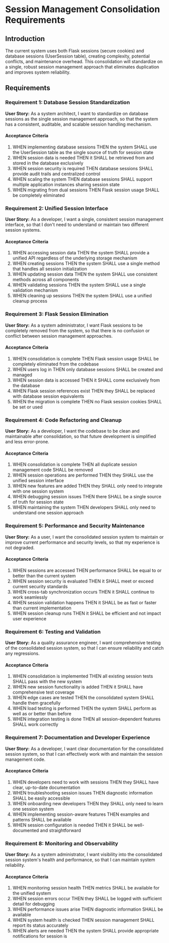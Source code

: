 # Session Management Consolidation Requirements

## Introduction

The current system uses both Flask sessions (secure cookies) and database sessions (UserSession table), creating complexity, potential conflicts, and maintenance overhead. This consolidation will standardize on a single, robust session management approach that eliminates duplication and improves system reliability.

## Requirements

### Requirement 1: Database Session Standardization

**User Story:** As a system architect, I want to standardize on database sessions as the single session management approach, so that the system has a consistent, auditable, and scalable session handling mechanism.

#### Acceptance Criteria

1. WHEN implementing database sessions THEN the system SHALL use the UserSession table as the single source of truth for session state
2. WHEN session data is needed THEN it SHALL be retrieved from and stored in the database exclusively
3. WHEN session security is required THEN database sessions SHALL provide audit trails and centralized control
4. WHEN scaling the system THEN database sessions SHALL support multiple application instances sharing session state
5. WHEN migrating from dual sessions THEN Flask session usage SHALL be completely eliminated

### Requirement 2: Unified Session Interface

**User Story:** As a developer, I want a single, consistent session management interface, so that I don't need to understand or maintain two different session systems.

#### Acceptance Criteria

1. WHEN accessing session data THEN the system SHALL provide a unified API regardless of the underlying storage mechanism
2. WHEN creating sessions THEN the system SHALL use a single method that handles all session initialization
3. WHEN updating session data THEN the system SHALL use consistent methods across all components
4. WHEN validating sessions THEN the system SHALL use a single validation mechanism
5. WHEN cleaning up sessions THEN the system SHALL use a unified cleanup process

### Requirement 3: Flask Session Elimination

**User Story:** As a system administrator, I want Flask sessions to be completely removed from the system, so that there is no confusion or conflict between session management approaches.

#### Acceptance Criteria

1. WHEN consolidation is complete THEN Flask session usage SHALL be completely eliminated from the codebase
2. WHEN users log in THEN only database sessions SHALL be created and managed
3. WHEN session data is accessed THEN it SHALL come exclusively from the database
4. WHEN Flask session references exist THEN they SHALL be replaced with database session equivalents
5. WHEN the migration is complete THEN no Flask session cookies SHALL be set or used

### Requirement 4: Code Refactoring and Cleanup

**User Story:** As a developer, I want the codebase to be clean and maintainable after consolidation, so that future development is simplified and less error-prone.

#### Acceptance Criteria

1. WHEN consolidation is complete THEN all duplicate session management code SHALL be removed
2. WHEN session operations are performed THEN they SHALL use the unified session interface
3. WHEN new features are added THEN they SHALL only need to integrate with one session system
4. WHEN debugging session issues THEN there SHALL be a single source of truth for session state
5. WHEN maintaining the system THEN developers SHALL only need to understand one session approach

### Requirement 5: Performance and Security Maintenance

**User Story:** As a user, I want the consolidated session system to maintain or improve current performance and security levels, so that my experience is not degraded.

#### Acceptance Criteria

1. WHEN sessions are accessed THEN performance SHALL be equal to or better than the current system
2. WHEN session security is evaluated THEN it SHALL meet or exceed current security standards
3. WHEN cross-tab synchronization occurs THEN it SHALL continue to work seamlessly
4. WHEN session validation happens THEN it SHALL be as fast or faster than current implementation
5. WHEN session cleanup runs THEN it SHALL be efficient and not impact user experience

### Requirement 6: Testing and Validation

**User Story:** As a quality assurance engineer, I want comprehensive testing of the consolidated session system, so that I can ensure reliability and catch any regressions.

#### Acceptance Criteria

1. WHEN consolidation is implemented THEN all existing session tests SHALL pass with the new system
2. WHEN new session functionality is added THEN it SHALL have comprehensive test coverage
3. WHEN edge cases are tested THEN the consolidated system SHALL handle them gracefully
4. WHEN load testing is performed THEN the system SHALL perform as well as or better than before
5. WHEN integration testing is done THEN all session-dependent features SHALL work correctly

### Requirement 7: Documentation and Developer Experience

**User Story:** As a developer, I want clear documentation for the consolidated session system, so that I can effectively work with and maintain the session management code.

#### Acceptance Criteria

1. WHEN developers need to work with sessions THEN they SHALL have clear, up-to-date documentation
2. WHEN troubleshooting session issues THEN diagnostic information SHALL be easily accessible
3. WHEN onboarding new developers THEN they SHALL only need to learn one session system
4. WHEN implementing session-aware features THEN examples and patterns SHALL be available
5. WHEN session configuration is needed THEN it SHALL be well-documented and straightforward

### Requirement 8: Monitoring and Observability

**User Story:** As a system administrator, I want visibility into the consolidated session system's health and performance, so that I can maintain system reliability.

#### Acceptance Criteria

1. WHEN monitoring session health THEN metrics SHALL be available for the unified system
2. WHEN session errors occur THEN they SHALL be logged with sufficient detail for debugging
3. WHEN performance issues arise THEN diagnostic information SHALL be available
4. WHEN system health is checked THEN session management SHALL report its status accurately
5. WHEN alerts are needed THEN the system SHALL provide appropriate notifications for session is